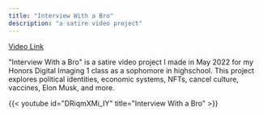 ```yaml
---
title: "Interview With a Bro"
description: "a satire video project"
---
```


[Video Link](https://www.youtube.com/watch?v=DRiqmXMi_IY)

"Interview With a Bro" is a satire video project I made in May 2022 for my Honors Digital Imaging 1 class as a sophomore in highschool. This project explores political identities, economic systems, NFTs, cancel culture, vaccines, Elon Musk, and more.

{{< youtube id="DRiqmXMi_IY" title="Interview With a Bro" >}}